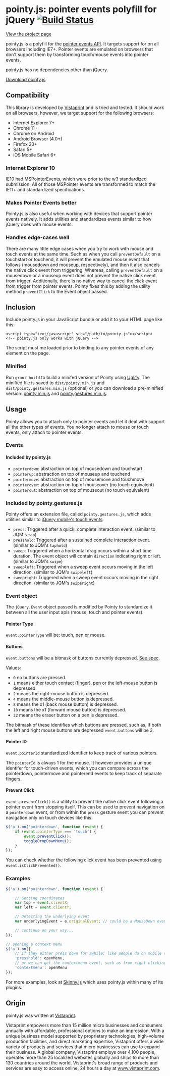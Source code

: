 # pointy.js: pointer events polyfill for jQuery [![Build Status](https://secure.travis-ci.org/vistaprint/PointyJS.png?branch=master)](http://travis-ci.org/vistaprint/PointyJS)

[View the project page](http://vistaprint.github.io/PointyJS)

pointy.js is a polyfill for the [pointer events API](http://www.w3.org/TR/pointerevents/). It targets support for on all browsers including IE7+. Pointer events are emulated on browsers that don't support them by transforming touch/mouse events into pointer events. 

pointy.js has no dependencies other than jQuery.

[Download pointy.js](http://vistaprint.github.io/PointyJS/pointyjs.zip)

## Compatibility

This library is developed by [Vistaprint](http://www.vistaprint.com) and is tried and tested. It should work on all browsers, however, we target support for the following browsers:

* Internet Explorer 7+
* Chrome 11+
* Chrome on Android
* Android Browser (4.0+)
* Firefox 23+
* Safari 5+
* iOS Mobile Safari 6+

### Internet Explorer 10

IE10 had MSPointerEvents, which were prior to the w3 standardized submission. All of those MSPointer events are transformed to match the IE11+ and standardized specifications.

### Makes Pointer Events better

Pointy.js is also useful when working with devices that support pointer events natively. It adds utilities and standardizes events similar to how jQuery does with mouse events.

### Handles edge-cases well

There are many little edge cases when you try to work with mouse and touch events at the same time. Such as when you call ``preventDefault`` on a touchstart or touchend, it will prevent the emulated mouse event that follows (mousedown and mouseup, respectively), and then it also cancels the native click event from triggering. Whereas, calling ``preventDefault`` on a mousedown or a mouseup event does not prevent the native click event from trigger. Additionally, there is no native way to cancel the click event from trigger from pointer events. Pointy fixes this by adding the utility method ``preventClick`` to the Event object passed.

## Inclusion

Include pointy.js in your JavaScript bundle or add it to your HTML page like this:

	<script type="text/javascript" src="/path/to/pointy.js"></script>
	<!-- pointy.js only works with jQuery -->

The script must me loaded prior to binding to any pointer events of any element on the page.

### Minified

Run `grunt build` to build a minifed version of Pointy using [Uglify](https://github.com/mishoo/UglifyJS). The minified file is saved to `dist/pointy.min.js` and `dist/pointy.gestures.min.js` (optional) or you can download a pre-minified version: [pointy.min.js](http://vistaprint.github.io/PointyJS/dist/pointy.min.js) and [pointy.gestures.min.js](http://vistaprint.github.io/PointyJS/dist/pointy.gestures.min.js).

## Usage

Pointy allows you to attach only to pointer events and let it deal with support all the other types of events. You no longer attach to mouse or touch events, only attach to pointer events.

### Events

#### Included by pointy.js

* `pointerdown`: abstraction on top of mousedown and touchstart
* `pointerup`: abstraction on top of mouseup and touchend
* `pointermove`: abstraction on top of mousemove and touchmove
* `pointerover`: abstraction on top of mouseover (no touch equivalent)
* `pointerout`: abstraction on top of mouseout (no touch equivalent)

### Included by pointy.gestures.js

Pointy offers an extension file, called `pointy.gestures.js`, which adds utilities similar to [jQuery mobile's touch events](http://api.jquerymobile.com/category/events).

* `press`: Triggered after a quick, complete interaction event. (similar to JQM's `tap`)
* `presshold`: Triggered after a sustained complete interaction event. (similar to JQM's `taphold`)
* `sweep`: Triggered when a horizontal drag occurs within a short time duration. The event object will contain ``direction`` indicating right or left. (similar to JQM's `swipe`)
* `sweepleft`: Triggered when a sweep event occurs moving in the left direction. (similar to JQM's `swipeleft`)
* `sweepright`: Triggered when a sweep event occurs moving in the right direction. (similar to JQM's `swiperight`)

### Event object

The ``jQuery.Event`` object passed is modified by Pointy to standardize it between all the user input apis (mouse, touch and pointer events).

#### Pointer Type

``event.pointerType`` will be: touch, pen or mouse.

#### Buttons

``event.buttons`` will be a bitmask of buttons currently depressed. [See spec](http://www.w3.org/TR/pointerevents/#chorded-button-interactions).

Values:

* ``0`` no buttons are pressed.
* ``1`` means either touch contact (finger), pen or the left-mouse button is depressed.
* ``2`` means the right-mouse button is depressed.
* ``4`` means the middle-mouse button is depressed.
* ``8`` means the x1 (back mouse button) is depressed.
* ``18`` means the x1 (forward mouse button) is depressed.
* ``32`` means the eraser button on a pen is depressed.

The bitmask of these identifies which buttons are pressed, such as, if both the left and right mouse buttons are depressed ``event.buttons`` will be 3.

#### Pointer ID

``event.pointerId`` standardized identifier to keep track of various pointers.

The ``pointerId`` is always 1 for the mouse. It however provides a unique identifer for touch-driven events, which you can compare across the pointerdown, pointermove and pointerend events to keep track of separate fingers.

#### Prevent Click

``event.preventClick()`` is a utility to prevent the native click event following a pointer event from stopping itself. This can be used to prevent navigation on a ``pointerdown`` event, or from within the ``press`` gesture event you can prevent navigation only on touch devices like this:

```js
$('a').on('pointerdown', function (event) {
	if (event.pointerType === 'touch') {
		event.preventClick();
		toggleDropDownMenu();
	}
});
```

You can check whether the following click event has been prevented using ``event.isClickPrevented()``.

### Examples

```js
$('a').on('pointerdown', function (event) {

	// Getting coordinates
	var top = event.clientX;
	var left = event.clientY;

	// Detecting the underlying event
	var underlyingEvent = e.originalEvent; // could be a MouseDown event, TouchStart event, or actual PointerDown event.

	// continue on your way...
});
```

```js
// opening a context menu
$('a').on({
	// if they either press down for awhile; like people do on mobile devices.
	'presshold': openMenu,
	// or we can get the contextmenu event, such as from right clicking
	'contextmenu': openMenu
});
```

For more examples, look at [Skinny.js](https://github.com/vistaprint/SkinnyJS) which uses pointy.js within many of its plugins.

## Origin
pointy.js was written at [Vistaprint](http://www.vistaprint.com).

Vistaprint empowers more than 15 million micro businesses and consumers annually with affordable, professional options to make an impression. With a unique business model supported by proprietary technologies, high-volume production facilities, and direct marketing expertise, Vistaprint offers a wide variety of products and services that micro businesses can use to expand their business. A global company, Vistaprint employs over 4,100 people, operates more than 25 localized websites globally and ships to more than 130 countries around the world. Vistaprint's broad range of products and services are easy to access online, 24 hours a day at www.vistaprint.com.